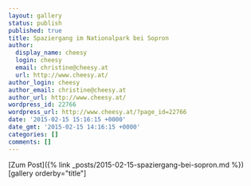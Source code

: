 ```yaml
---
layout: gallery
status: publish
published: true
title: Spaziergang im Nationalpark bei Sopron
author:
  display_name: cheesy
  login: cheesy
  email: christine@cheesy.at
  url: http://www.cheesy.at/
author_login: cheesy
author_email: christine@cheesy.at
author_url: http://www.cheesy.at/
wordpress_id: 22766
wordpress_url: http://www.cheesy.at/?page_id=22766
date: '2015-02-15 15:16:15 +0000'
date_gmt: '2015-02-15 14:16:15 +0000'
categories: []
comments: []
---
```


[Zum Post]({% link _posts/2015-02-15-spaziergang-bei-sopron.md %})
[gallery orderby="title"]

